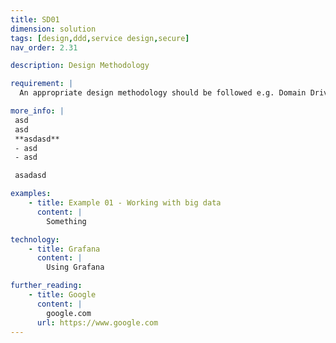 ```yaml
---
title: SD01
dimension: solution
tags: [design,ddd,service design,secure]
nav_order: 2.31

description: Design Methodology

requirement: |
  An appropriate design methodology should be followed e.g. Domain Driven Design and should include NHS/CDDO Service Design and Secure by Design principles and methods.

more_info: |
 asd
 asd
 **asdasd**
 - asd 
 - asd

 asadasd

examples: 
    - title: Example 01 - Working with big data
      content: |
        Something

technology:
    - title: Grafana
      content: |
        Using Grafana

further_reading:
    - title: Google
      content: |
        google.com
      url: https://www.google.com
---
```

